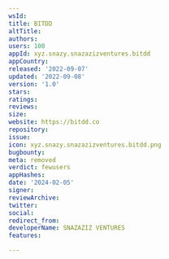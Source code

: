 ```yaml
---
wsId: 
title: BITDD
altTitle: 
authors: 
users: 100
appId: xyz.snazy.snazazizventures.bitdd
appCountry: 
released: '2022-09-07'
updated: '2022-09-08'
version: '1.0'
stars: 
ratings: 
reviews: 
size: 
website: https://bitdd.co
repository: 
issue: 
icon: xyz.snazy.snazazizventures.bitdd.png
bugbounty: 
meta: removed
verdict: fewusers
appHashes: 
date: '2024-02-05'
signer: 
reviewArchive: 
twitter: 
social: 
redirect_from: 
developerName: SNAZAZIZ VENTURES
features: 

---
```


